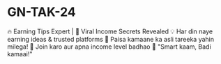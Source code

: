 # GN-TAK-24
🔥 Earning Tips Expert | 💸 Viral Income Secrets Revealed 💡 Har din naye earning ideas &amp; trusted platforms 🚀 Paisa kamaane ka asli tareeka yahin milega! 📲 Join karo aur apna income level badhao 🎯 "Smart kaam, Badi kamaai!"
